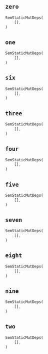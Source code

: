 ## `zero`

```rust
SemStaticMutDeps(
    [],
)
```

## `one`

```rust
SemStaticMutDeps(
    [],
)
```

## `six`

```rust
SemStaticMutDeps(
    [],
)
```

## `three`

```rust
SemStaticMutDeps(
    [],
)
```

## `four`

```rust
SemStaticMutDeps(
    [],
)
```

## `five`

```rust
SemStaticMutDeps(
    [],
)
```

## `seven`

```rust
SemStaticMutDeps(
    [],
)
```

## `eight`

```rust
SemStaticMutDeps(
    [],
)
```

## `nine`

```rust
SemStaticMutDeps(
    [],
)
```

## `two`

```rust
SemStaticMutDeps(
    [],
)
```
